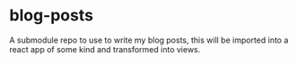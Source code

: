 # blog-posts
A submodule repo to use to write my blog posts, this will be imported into a react app of some kind and transformed into views.
